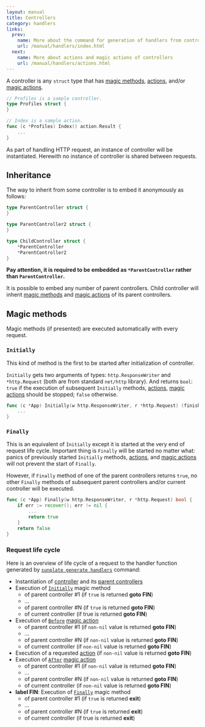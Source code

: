 ```yaml
---
layout: manual
title: Controllers
category: handlers
links:
  prev:
    name: More about the command for generation of handlers from controllers
    url: /manual/handlers/index.html
  next:
    name: More about actions and magic actions of controllers
    url: /manual/handlers/actions.html
---
```

A controller is any `struct` type that has [magic methods](#magic-method),
[actions](actions.html), and/or [magic actions](actions.html#magic-actions).

```go
// Profiles is a sample controller.
type Profiles struct {
}

// Index is a sample action.
func (c *Profiles) Index() action.Result {
	...
}
```

As part of handling HTTP request, an instance of controller will be instantiated.
Herewith no instance of controller is shared between requests.

## Inheritance
The way to inherit from some controller is to embed it anonymously as follows:

```go
type ParentController struct {
}

type ParentController2 struct {
}

type ChildController struct {
	*ParentController
	*ParentController2
}
```

**Pay attention, it is required to be embedded as  `*ParentController` rather than `ParentController`.**

It is possible to embed any number of parent controllers.
Child controller will inherit [magic methods](#magic-methods) and
[magic actions](actions.html#magic-actions) of its parent controllers.

## Magic methods
Magic methods (if presented) are executed automatically with every request.

### `Initially`
This kind of method is the first to be started after initialization of controller.

`Initially` gets two arguments of types: `http.ResponseWriter` and `*http.Request`
(both are from standard `net/http` library).
And returns `bool`: `true` if the execution of subsequent `Initially` methods,
[actions](actions.html), [magic actions](actions.html#magic-actions) should be stopped;
`false` otherwise.

```go
func (c *App) Initially(w http.ResponseWriter, r *http.Request) (finish bool) {
	...
}
```

### `Finally`
This is an equivalent of `Initially` except it is started at the very end of
request life cycle.
Important thing is `Finally` will be started no matter what:
panics of previously started `Initially` methods, [actions](actions.html),
and [magic actions](actions.html#magic-actions) will not prevent the start
of `Finally`.

However, if `Finally` method of one of the parent controllers returns `true`,
no other `Finally` methods of subsequent parent controllers and/or current controller
will be executed.

```go
func (c *App) Finally(w http.ResponseWriter, r *http.Request) bool {
	if err := recover(); err != nil {
		...
		return true
	}
	return false
}
```

### Request life cycle
Here is an overview of life cycle of a request to the handler function generated by
[`sunplate generate handlers`](index.html) command:

* Instantiation of [controller](#controllers) and its [parent controllers](#inheritance)
* Execution of [`Initially`](#initially) magic method
  * of parent controller #1 (if `true` is returned **goto FIN**)
  * ...
  * of parent controller #N (if `true` is returned **goto FIN**)
  * of current controller (if true is returned **goto FIN**)
* Execution of [`Before`](actions.html#before) [magic action](actions.html#magic-actions)
  * of parent controller #1 (if `non-nil` value is returned **goto FIN**)
  * ...
  * of parent controller #N (if `non-nil` value is returned **goto FIN**)
  * of current controller (if `non-nil` value is returned **goto FIN**)
* Execution of a requested [action](actions.html) (if `non-nil` value is returned **goto FIN**)
* Execution of [`After`](actions.html#after) [magic action](actions.html#magic-actions)
  * of parent controller #1 (if `non-nil` value is returned **goto FIN**)
  * ...
  * of parent controller #N (if `non-nil` value is returned **goto FIN**)
  * of current controller (if `non-nil` value is returned **goto FIN**)
* **label FIN**: Execution of [`Finally`](#finally) magic method
  * of parent controller #1 (if `true` is returned **exit**)
  * ...
  * of parent controller #N (if `true` is returned **exit**)
  * of current controller (if true is returned **exit**)
